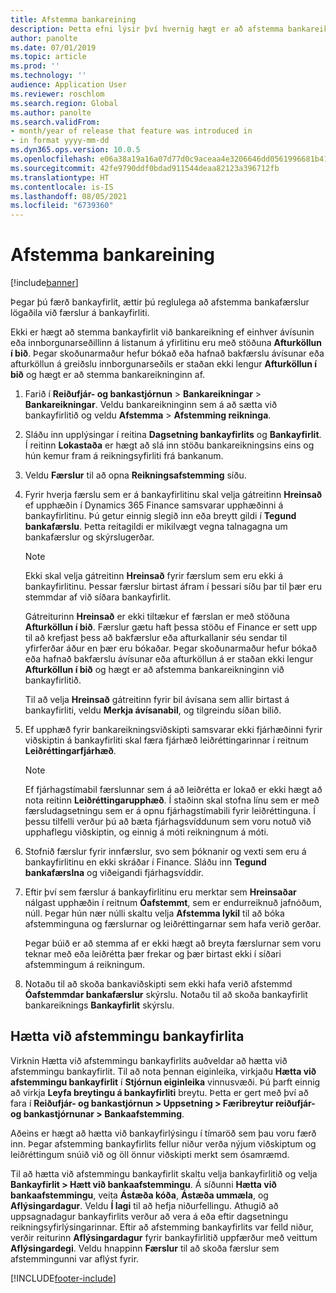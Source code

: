 ```yaml
---
title: Afstemma bankareining
description: Þetta efni lýsir því hvernig hægt er að afstemma bankareikning.
author: panolte
ms.date: 07/01/2019
ms.topic: article
ms.prod: ''
ms.technology: ''
audience: Application User
ms.reviewer: roschlom
ms.search.region: Global
ms.author: panolte
ms.search.validFrom:
- month/year of release that feature was introduced in
- in format yyyy-mm-dd
ms.dyn365.ops.version: 10.0.5
ms.openlocfilehash: e06a38a19a16a07d77d0c9aceaa4e3206646dd0561996681b417b785058f3938
ms.sourcegitcommit: 42fe9790ddf0bdad911544deaa82123a396712fb
ms.translationtype: HT
ms.contentlocale: is-IS
ms.lasthandoff: 08/05/2021
ms.locfileid: "6739360"
---
```

# <a name="reconcile-a-bank-account"></a>Afstemma bankareining

[!include[banner](../includes/banner.md)]

Þegar þú færð bankayfirlit, ættir þú reglulega að afstemma bankafærslur lögaðila við færslur á bankayfirliti.

Ekki er hægt að stemma bankayfirlit við bankareikning ef einhver ávísunin eða innborgunarseðillinn á listanum á yfirlitinu eru með stöðuna **Afturköllun í bið**. Þegar skoðunarmaður hefur bókað eða hafnað bakfærslu ávísunar eða afturköllun á greiðslu innborgunarseðils er staðan ekki lengur **Afturköllun í bið** og hægt er að stemma bankareikninginn af.

1.  Farið í **Reiðufjár- og bankastjórnun** \> **Bankareikningar** \> **Bankareikningar**. Veldu bankareikninginn sem á að sætta við bankayfirlitið og veldu **Afstemma** > **Afstemming reikninga**.

2.  Sláðu inn upplýsingar í reitina **Dagsetning bankayfirlits** og **Bankayfirlit**. Í reitinn **Lokastaða** er hægt að slá inn stöðu bankareikningsins eins og hún kemur fram á reikningsyfirliti frá bankanum.

3.  Veldu **Færslur** til að opna **Reikningsafstemming** síðu.

4.  Fyrir hverja færslu sem er á bankayfirlitinu skal velja gátreitinn **Hreinsað** ef upphæðin í Dynamics 365 Finance samsvarar upphæðinni á bankayfirlitinu. Þú getur einnig slegið inn eða breytt gildi í **Tegund bankafærslu**. Þetta reitagildi er mikilvægt vegna talnagagna um bankafærslur og skýrslugerðar.
    

    > [!NOTE]
    > <P>Ekki skal velja gátreitinn <STRONG>Hreinsað</STRONG> fyrir færslum sem eru ekki á bankayfirlitinu. Þessar færslur birtast áfram í þessari síðu þar til þær eru stemmdar af við síðara bankayfirlit.</P>
    > <P>Gátreiturinn <STRONG>Hreinsað</STRONG> er ekki tiltækur ef færslan er með stöðuna <STRONG>Afturköllun í bið</STRONG>. Færslur gætu haft þessa stöðu ef Finance er sett upp til að krefjast þess að bakfærslur eða afturkallanir séu sendar til yfirferðar áður en þær eru bókaðar. Þegar skoðunarmaður hefur bókað eða hafnað bakfærslu ávísunar eða afturköllun á er staðan ekki lengur <STRONG>Afturköllun í bið</STRONG> og hægt er að afstemma bankareikninginn við bankayfirlitið.</P>

    
    Til að velja **Hreinsað** gátreitinn fyrir bil ávísana sem allir birtast á bankayfirliti, veldu **Merkja ávísanabil**, og tilgreindu síðan bilið.

5.  Ef upphæð fyrir bankareikningsviðskipti samsvarar ekki fjárhæðinni fyrir viðskiptin á bankayfirliti skal færa fjárhæð leiðréttingarinnar í reitnum **Leiðréttingarfjárhæð**.
    

    > [!NOTE]
    > <P>Ef fjárhagstímabil færslunnar sem á að leiðrétta er lokað er ekki hægt að nota reitinn <STRONG>Leiðréttingarupphæð</STRONG>. Í staðinn skal stofna línu sem er með færsludagsetningu sem er á opnu fjárhagstímabili fyrir leiðréttinguna. Í þessu tilfelli verður þú að bæta fjárhagsvíddunum sem voru notuð við upphaflegu viðskiptin, og einnig á móti reikningnum á móti.</P>



6.  Stofnið færslur fyrir innfærslur, svo sem þóknanir og vexti sem eru á bankayfirlitinu en ekki skráðar í Finance. Sláðu inn **Tegund bankafærslna** og viðeigandi fjárhagsvíddir.

7.  Eftir því sem færslur á bankayfirlitinu eru merktar sem **Hreinsaðar** nálgast upphæðin í reitnum **Óafstemmt**, sem er endurreiknuð jafnóðum, núll. Þegar hún nær núlli skaltu velja **Afstemma lykil** til að bóka afstemminguna og færslurnar og leiðréttingarnar sem hafa verið gerðar.
    
    Þegar búið er að stemma af er ekki hægt að breyta færslurnar sem voru teknar með eða leiðrétta þær frekar og þær birtast ekki í síðari afstemmingum á reikningum.

8.  Notaðu til að skoða bankaviðskipti sem ekki hafa verið afstemmd **Óafstemmdar bankafærslur** skýrslu. Notaðu til að skoða bankayfirlit bankareiknings **Bankayfirlit** skýrslu.

## <a name="cancel-bank-statement-reconciliation"></a>Hætta við afstemmingu bankayfirlita 

Virknin Hætta við afstemmingu bankayfirlits auðveldar að hætta við afstemmingu bankayfirlit. Til að nota þennan eiginleika, virkjaðu **Hætta við afstemmingu bankayfirlit** í **Stjórnun eiginleika** vinnusvæði. Þú þarft einnig að virkja **Leyfa breytingu á bankayfirliti** breytu. Þetta er gert með því að fara í **Reiðufjár- og bankastjórnun > Uppsetning > Færibreytur reiðufjár- og bankastjórnunar > Bankaafstemming**.
 
Aðeins er hægt að hætta við bankayfirlýsingu í tímaröð sem þau voru færð inn. Þegar afstemming bankayfirlits fellur niður verða nýjum viðskiptum og leiðréttingum snúið við og öll önnur viðskipti merkt sem ósamræmd.
 
Til að hætta við afstemmingu bankayfirlit skaltu velja bankayfirlitið og velja **Bankayfirlit > Hætt við bankaafstemmingu**. Á síðunni **Hætta við bankaafstemmingu**, veita **Ástæða kóða**, **Ástæða ummæla**, og **Aflýsingardagur**. Veldu **Í lagi** til að hefja niðurfellingu. Athugið að uppsagnadagur bankayfirlits verður að vera á eða eftir dagsetningu reikningsyfirlýsingarinnar. Eftir að afstemming bankayfirlits var felld niður, verðir reiturinn **Aflýsingardagur** fyrir bankayfirlitið uppfærður með veittum **Aflýsingardegi**. Veldu hnappinn **Færslur** til að skoða færslur sem afstemmingunni var aflýst fyrir.


[!INCLUDE[footer-include](../../includes/footer-banner.md)]